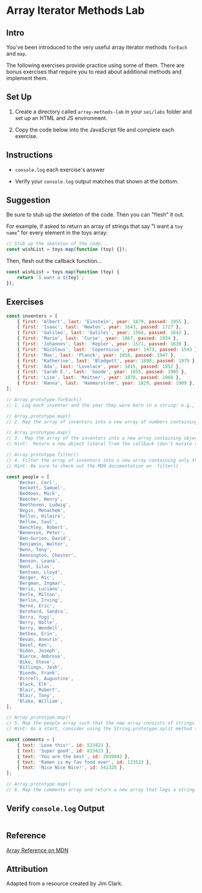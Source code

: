 # Array Iterator Methods Lab

## Intro

You've been introduced to the very useful array iterator methods `forEach` and `map`.

The following exercises provide practice using some of them. There are bonus exercises that require you to read about additional methods and implement them.

## Set Up

1. Create a directory called `array-methods-lab` in your `sei/labs` folder and set up an HTML and JS environment.

2. Copy the code below into the JavaScript file and complete each exercise.

## Instructions

- `console.log` each exercise's answer

- Verify your `console.log` output matches that shown at the bottom.

## Suggestion

Be sure to stub up the skeleton of the code. Then you can "flesh" it out.

For example, if asked to return an array of strings that say "I want a `toy name`" for every element in the toys array:

```js
// Stub up the skeleton of the code...
const wishList = toys.map(function (toy) {});
```

Then, flesh out the callback function...

```js
const wishList = toys.map(function (toy) {
	return `I want a ${toy}`;
});
```

## Exercises

```js
const inventors = [
	{ first: 'Albert', last: 'Einstein', year: 1879, passed: 1955 },
	{ first: 'Isaac', last: 'Newton', year: 1643, passed: 1727 },
	{ first: 'Galileo', last: 'Galilei', year: 1564, passed: 1642 },
	{ first: 'Marie', last: 'Curie', year: 1867, passed: 1934 },
	{ first: 'Johannes', last: 'Kepler', year: 1571, passed: 1630 },
	{ first: 'Nicolaus', last: 'Copernicus', year: 1473, passed: 1543 },
	{ first: 'Max', last: 'Planck', year: 1858, passed: 1947 },
	{ first: 'Katherine', last: 'Blodgett', year: 1898, passed: 1979 },
	{ first: 'Ada', last: 'Lovelace', year: 1815, passed: 1852 },
	{ first: 'Sarah E.', last: 'Goode', year: 1855, passed: 1905 },
	{ first: 'Lise', last: 'Meitner', year: 1878, passed: 1968 },
	{ first: 'Hanna', last: 'Hammarström', year: 1829, passed: 1909 },
];

// Array.prototype.forEach()
// 1. Log each inventor and the year they were born in a string: e.g., "Albert Einstein was born in 1879."

// Array.prototype.map()
// 2. Map the array of inventors into a new array of numbers containing how long each inventor lived.

// Array.prototype.map()
// 3.  Map the array of the inventors into a new array containing objects with just the first and last names as properties
// Hint:  Return a new object literal from the callback (don't mutate the object being passed in to map)

// Array.prototype.filter()
// 4. Filter the array of inventors into a new array containing only the inventors born in the 1500's
// Hint: Be sure to check out the MDN documentation on .filter()

const people = [
	'Becker, Carl',
	'Beckett, Samuel',
	'Beddoes, Mick',
	'Beecher, Henry',
	'Beethoven, Ludwig',
	'Begin, Menachem',
	'Belloc, Hilaire',
	'Bellow, Saul',
	'Benchley, Robert',
	'Benenson, Peter',
	'Ben-Gurion, David',
	'Benjamin, Walter',
	'Benn, Tony',
	'Bennington, Chester',
	'Benson, Leana',
	'Bent, Silas',
	'Bentsen, Lloyd',
	'Berger, Ric',
	'Bergman, Ingmar',
	'Berio, Luciano',
	'Berle, Milton',
	'Berlin, Irving',
	'Berne, Eric',
	'Bernhard, Sandra',
	'Berra, Yogi',
	'Berry, Halle',
	'Berry, Wendell',
	'Bethea, Erin',
	'Bevan, Aneurin',
	'Bevel, Ken',
	'Biden, Joseph',
	'Bierce, Ambrose',
	'Biko, Steve',
	'Billings, Josh',
	'Biondo, Frank',
	'Birrell, Augustine',
	'Black, Elk',
	'Blair, Robert',
	'Blair, Tony',
	'Blake, William',
];

// Array.prototype.map()
// 5. Map the people array such that the new array consists of strings with the names formatted as "First Last", e.g., "Becker, Carl" should be mapped to "Carl Becker".
// Hint: As a start, consider using the String.prototype.split method to "split" the string using ', ' as the separator

const comments = [
	{ text: 'Love this!', id: 523423 },
	{ text: 'Super good', id: 823423 },
	{ text: 'You are the best', id: 2039842 },
	{ text: 'Ramen is my fav food ever', id: 123523 },
	{ text: 'Nice Nice Nice!', id: 542328 },
];

// Array.prototype.map()
// 6. Map the comments array and return a new array that logs a string that says `User <id> says: "text"`. For example, `User 523423 says "Love this!"`
```

## Verify `console.log` Output

```

```

## Reference

[Array Reference on MDN](https://developer.mozilla.org/en-US/docs/Web/JavaScript/Reference/Global_Objects/Array)

## Attribution

Adapted from a resource created by Jim Clark.
